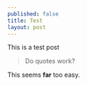 ```yaml
---
published: false
title: Test
layout: post
---
```

This is a test post

> Do quotes work? 

This seems **far** too easy. 